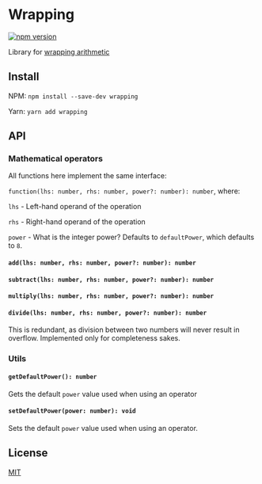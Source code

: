 # Wrapping

[![npm version](https://badge.fury.io/js/wrapping.svg)](https://badge.fury.io/js/wrapping)

Library for [wrapping arithmetic](<https://en.wikipedia.com/wiki/Wrapping_(graphics)>)

## Install

NPM: `npm install --save-dev wrapping`

Yarn: `yarn add wrapping`

## API

### Mathematical operators

All functions here implement the same interface:

`function(lhs: number, rhs: number, power?: number): number`, where:

`lhs` - Left-hand operand of the operation

`rhs` - Right-hand operand of the operation

`power` - What is the integer power? Defaults to `defaultPower`, which defaults to `8`.

#### `add(lhs: number, rhs: number, power?: number): number`

#### `subtract(lhs: number, rhs: number, power?: number): number`

#### `multiply(lhs: number, rhs: number, power?: number): number`

#### `divide(lhs: number, rhs: number, power?: number): number`

This is redundant, as division between two numbers will never result in overflow. Implemented only for completeness sakes.

### Utils

#### `getDefaultPower(): number`

Gets the default `power` value used when using an operator

#### `setDefaultPower(power: number): void`

Sets the default `power` value used when using an operator.

## License

[MIT](./LICENSE.md)
